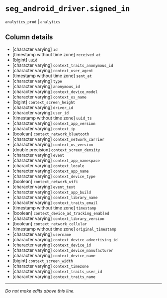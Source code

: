 # `seg_android_driver.signed_in`
`analytics_prod` | `analytics`

## Column details
* [character varying] `id`
* [timestamp without time zone] `received_at`
* [bigint]    `uuid`
* [character varying] `context_traits_anonymous_id`
* [character varying] `context_user_agent`
* [timestamp without time zone] `sent_at`
* [character varying] `type`
* [character varying] `anonymous_id`
* [character varying] `context_device_model`
* [character varying] `context_os_name`
* [bigint]    `context_screen_height`
* [character varying] `driver_id`
* [character varying] `user_id`
* [timestamp without time zone] `uuid_ts`
* [character varying] `context_app_version`
* [character varying] `context_ip`
* [boolean]   `context_network_bluetooth`
* [character varying] `context_network_carrier`
* [character varying] `context_os_version`
* [double precision] `context_screen_density`
* [character varying] `event`
* [character varying] `context_app_namespace`
* [character varying] `context_locale`
* [character varying] `context_app_name`
* [character varying] `context_device_type`
* [boolean]   `context_network_wifi`
* [character varying] `event_text`
* [character varying] `context_app_build`
* [character varying] `context_library_name`
* [character varying] `context_traits_email`
* [timestamp without time zone] `timestamp`
* [boolean]   `context_device_ad_tracking_enabled`
* [character varying] `context_library_version`
* [boolean]   `context_network_cellular`
* [timestamp without time zone] `original_timestamp`
* [character varying] `username`
* [character varying] `context_device_advertising_id`
* [character varying] `context_device_id`
* [character varying] `context_device_manufacturer`
* [character varying] `context_device_name`
* [bigint]    `context_screen_width`
* [character varying] `context_timezone`
* [character varying] `context_traits_user_id`
* [character varying] `context_traits_name`

-------------------------------------------------------------------------------
*Do not make edits above this line.*
